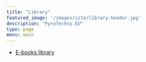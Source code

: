 ```yaml
---
title: "Library"
featured_image: '/images/site/library-header.jpg'
description: "PyroTechny.EU"
type: page
menu: main
---
```


* [E-books library](/library/ebooks/)
